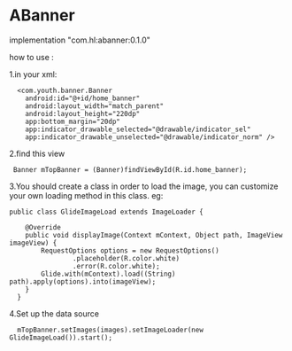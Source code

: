 # ABanner

implementation "com.hl:abanner:0.1.0"

how to use :

  1.in your xml:
  
      <com.youth.banner.Banner
        android:id="@+id/home_banner"
        android:layout_width="match_parent"
        android:layout_height="220dp"
        app:bottom_margin="20dp"
        app:indicator_drawable_selected="@drawable/indicator_sel"
        app:indicator_drawable_unselected="@drawable/indicator_norm" />
        
        
  2.find this view
     
     Banner mTopBanner = (Banner)findViewById(R.id.home_banner);      
  
  3.You should create a class in order to load the image, 
  you can customize your own loading method in this class. eg:
    
    public class GlideImageLoad extends ImageLoader {
  
        @Override
        public void displayImage(Context mContext, Object path, ImageView imageView) {
            RequestOptions options = new RequestOptions()
                    .placeholder(R.color.white)
                    .error(R.color.white);
            Glide.with(mContext).load((String) path).apply(options).into(imageView);
        }
      }
  
  4.Set up the data source
      
      mTopBanner.setImages(images).setImageLoader(new GlideImageLoad()).start();
